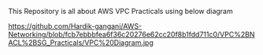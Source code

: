 This Repository is all about AWS VPC Practicals using below diagram 


https://github.com/Hardik-gangani/AWS-Networking/blob/fcb7ebbbfea6f36c20276e62cc20f8b1fdd711c0/VPC%2BNACL%2BSG_Practicals/VPC%20Diagram.jpg
